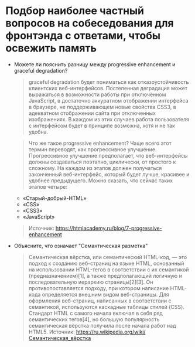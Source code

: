 # Подбор наиболее частный вопросов на собеседования для фронтэнда с ответами, чтобы освежить память

- Можете ли пояснить разницу между progressive enhancement и graceful degradation?
	> graceful degradation будет пониматься как отказоустойчивость клиентских веб-интерфейсов.
	> Постепенная деградация может выражаться в возможности работы при отключённом JavaScript, в достаточно аккуратном отображении интерфейса в браузере, не поддерживающем новые свойства CSS3, в адекватном отображении сайта при отключенных изображениях. В каждом из этих случаев работа пользователя с интерфейсом будет в принципе возможна, хотя и не так удобна.

	> Что же такое progressive enhancement? Чаще всего этот термин переводят, как прогрессивное улучшение. Прогрессивное улучшение предполагает, что веб-интерфейсы должны создаваться поэтапно, циклически, от простого к сложному. На каждом из этапов должен получаться законченный веб-интерфейс, который будет лучше, красивее и удобнее предыдущего. Можно сказать, что сейчас таких этапов четыре:
	- «Старый-добрый-HTML»
	- «CSS»
	- «CSS3»
	- «JavaScript»
	> Источник: https://htmlacademy.ru/blog/7-progressive-enhancement

- Объясните, что означает "Семантическая разметка"
	> Семантическая вёрстка, или семантический HTML-код, — это подход к созданию веб-страниц на языке HTML, основанный на использовании HTML-тегов в соответствии с их семантикой (предназначением)[1], а также предполагающий логичную и последовательную иерархию страницы[2][3]. Он противопоставляется подходу, при котором написание HTML-кода определяется внешним видом веб-страницы. Для оформления веб-страниц, написанных в соответствии с семантикой, используются каскадные таблицы стилей (CSS). Стандарт HTML с самого начала включал в себя ряд семантических тегов[4], но большую популярность семантическая вёрстка получила после начала работ над HTML5.
	> Источник: https://ru.wikipedia.org/wiki/Семантическая_вёрстка
